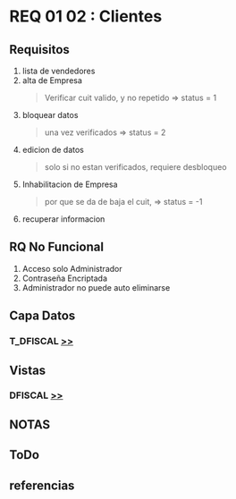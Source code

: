 # REQ 01 02 : Clientes

## Requisitos
1) lista de vendedores
2) alta de Empresa 
   > Verificar cuit valido, y no repetido => status = 1 
3) bloquear datos
   > una vez verificados => status = 2
4) edicion de datos 
   > solo si no estan verificados, requiere desbloqueo
5) Inhabilitacion de Empresa
   > por que se da de baja el cuit, => status = -1
6) recuperar informacion



## RQ No Funcional      
1) Acceso solo Administrador   
1) Contraseña Encriptada  
1) Administrador no puede auto eliminarse 


## Capa Datos
### T_DFISCAL [>>](t_dfiscal.sql)

## Vistas
### DFISCAL [>>](users.view.sql)



## NOTAS

## ToDo

## referencias
